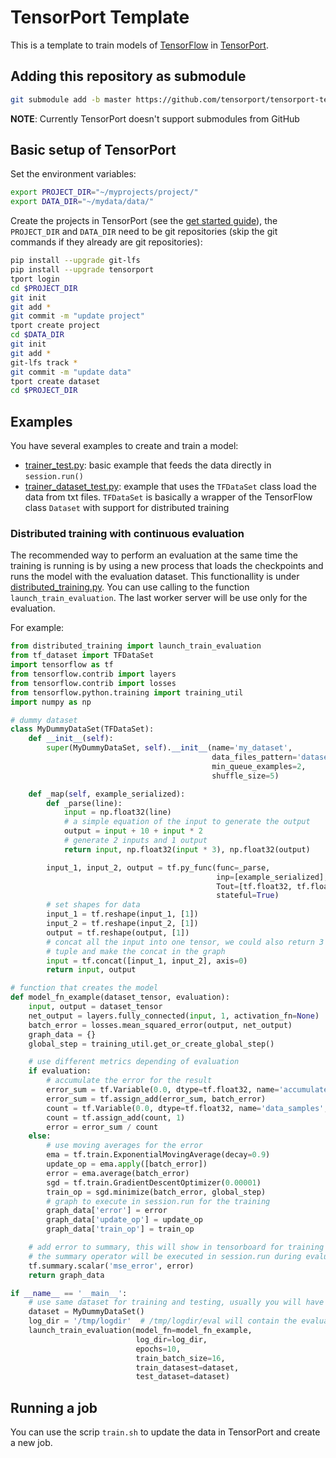 # TensorPort Template

This is a template to train models of [TensorFlow](https://www.tensorflow.org/) in [TensorPort](https://tensorport.com/).


## Adding this repository as submodule

```sh
git submodule add -b master https://github.com/tensorport/tensorport-template tensorport_template/
```

**NOTE**: Currently TensorPort doesn't support submodules from GitHub

## Basic setup of TensorPort

Set the environment variables:

```sh
export PROJECT_DIR="~/myprojects/project/"
export DATA_DIR="~/mydata/data/"
```

Create the projects in TensorPort (see the [get started guide](https://tensorport.com/get-started/)), the `PROJECT_DIR` and `DATA_DIR` need to be git repositories (skip the git commands if they already are git repositories):

```sh
pip install --upgrade git-lfs 
pip install --upgrade tensorport
tport login
cd $PROJECT_DIR
git init
git add *
git commit -m "update project"
tport create project
cd $DATA_DIR
git init
git add *
git-lfs track *
git commit -m "update data"
tport create dataset
cd $PROJECT_DIR
```

## Examples

You have several examples to create and train a model:

* [trainer_test.py](https://github.com/tensorport/tensorport-template/blob/master/trainer_test.py): basic example that feeds the data directly in `session.run()`
* [trainer_dataset_test.py](https://github.com/tensorport/tensorport-template/blob/master/trainer_dataset_test.py): example that uses the `TFDataSet` class  load the data from txt files. `TFDataSet` is basically a wrapper of the TensorFlow class `Dataset` with support for distributed training


### Distributed training with continuous evaluation

The recommended way to perform an evaluation at the same time the training is running is by using a new process that loads the checkpoints and runs the model with the evaluation dataset. This functionallity is under [distributed_training.py](https://github.com/tensorport/tensorport-template/blob/master/distributed_training.py). You can use calling to the function `launch_train_evaluation`. The last worker server will be use only for the evaluation. 

For example:

```python
from distributed_training import launch_train_evaluation
from tf_dataset import TFDataSet
import tensorflow as tf
from tensorflow.contrib import layers
from tensorflow.contrib import losses
from tensorflow.python.training import training_util
import numpy as np

# dummy dataset
class MyDummyDataSet(TFDataSet):
    def __init__(self):
        super(MyDummyDataSet, self).__init__(name='my_dataset', 
                                             data_files_pattern='dataset_filelines_test_*.txt',
                                             min_queue_examples=2, 
                                             shuffle_size=5)

    def _map(self, example_serialized):
        def _parse(line):
            input = np.float32(line)
            # a simple equation of the input to generate the output
            output = input + 10 + input * 2
            # generate 2 inputs and 1 output
            return input, np.float32(input * 3), np.float32(output)

        input_1, input_2, output = tf.py_func(func=_parse,
                                              inp=[example_serialized],
                                              Tout=[tf.float32, tf.float32, tf.float32],
                                              stateful=True)
        # set shapes for data
        input_1 = tf.reshape(input_1, [1])
        input_2 = tf.reshape(input_2, [1])
        output = tf.reshape(output, [1])
        # concat all the input into one tensor, we could also return 3 values in the 
        # tuple and make the concat in the graph
        input = tf.concat([input_1, input_2], axis=0)
        return input, output

# function that creates the model
def model_fn_example(dataset_tensor, evaluation):
    input, output = dataset_tensor
    net_output = layers.fully_connected(input, 1, activation_fn=None)
    batch_error = losses.mean_squared_error(output, net_output)
    graph_data = {}
    global_step = training_util.get_or_create_global_step()

    # use different metrics depending of evaluation
    if evaluation:
        # accumulate the error for the result
        error_sum = tf.Variable(0.0, dtype=tf.float32, name='accumulated_error', trainable=False)
        error_sum = tf.assign_add(error_sum, batch_error)
        count = tf.Variable(0.0, dtype=tf.float32, name='data_samples', trainable=False)
        count = tf.assign_add(count, 1)
        error = error_sum / count
    else:
        # use moving averages for the error
        ema = tf.train.ExponentialMovingAverage(decay=0.9)
        update_op = ema.apply([batch_error])
        error = ema.average(batch_error)
        sgd = tf.train.GradientDescentOptimizer(0.00001)
        train_op = sgd.minimize(batch_error, global_step)
        # graph to execute in session.run for the training
        graph_data['error'] = error
        graph_data['update_op'] = update_op
        graph_data['train_op'] = train_op

    # add error to summary, this will show in tensorboard for training and test.
    # the summary operator will be executed in session.run during evaluation
    tf.summary.scalar('mse_error', error)
    return graph_data

if __name__ == '__main__':
	# use same dataset for training and testing, usually you will have 2 different dataset
	dataset = MyDummyDataSet()
	log_dir = '/tmp/logdir'  # /tmp/logdir/eval will contain the evaluation summary 
	launch_train_evaluation(model_fn=model_fn_example, 
                            log_dir=log_dir, 
                            epochs=10, 
                            train_batch_size=16, 
                            train_datasest=dataset,
                            test_dataset=dataset)
```

## Running a job

You can use the scrip `train.sh` to update the data in TensorPort and create a new job.

